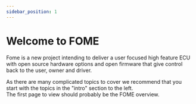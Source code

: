 ```yaml
---
sidebar_position: 1
---
```


# Welcome to FOME 

Fome is a new project intending to deliver a user focused high feature ECU with open source hardware options and open firmware that give control back to the user, owner and driver.  

As there are many complicated topics to cover we recommend that you start with the topics in the "intro" section to the left.  
The first page to view should probably be the FOME overview.  